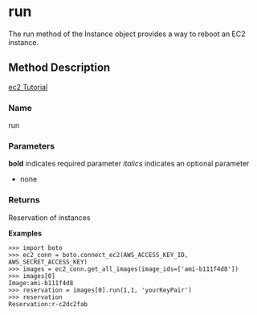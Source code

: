 # run #

The run method of the Instance object provides a way to reboot an EC2 instance.

## Method Description ##
[ec2 Tutorial](http://boto.googlecode.com/svn/trunk/doc/ec2-tut.txt)

### Name ###
run

### Parameters ###
**bold** indicates required parameter
_italics_ indicates an optional parameter

  * none

### Returns ###
Reservation of instances

**Examples**
```
>>> import boto
>>> ec2_conn = boto.connect_ec2(AWS_ACCESS_KEY_ID, AWS_SECRET_ACCESS_KEY)
>>> images = ec2_conn.get_all_images(image_ids=['ami-b111f4d8'])
>>> images[0]
Image:ami-b111f4d8
>>> reservation = images[0].run(1,1, 'yourKeyPair')
>>> reservation
Reservation:r-c2dc2fab

```